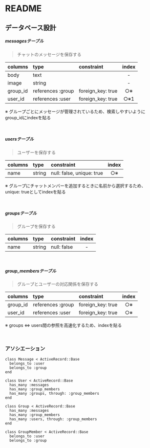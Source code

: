 
# README

## データベース設計

##### messagesテーブル
>チャットのメッセージを保存する

columns |type             |constraint       |index
:-------|:----------------|:----------------|:----:
body    |text             |                 |-
image   |string           |                 |-
group_id|references :group|foreign_key: true|○※
user_id |references :user |foreign_key: true|○※1

※ グループごとにメッセージが管理されているため、検索しやすいようにgroup_idにindexを貼る

<br>

##### usersテーブル
>ユーザーを保存する

columns           |type  |constraint                   |index
:-----------------|:-----|:----------------------------|:----:
name              |string|null: false, unique: true    |○※

※ グループにチャットメンバーを追加するときに名前から選択するため、unique: trueとしてindexを貼る

<br>

##### groupsテーブル
>グループを保存する

columns|type  |constraint   |index
:------|:-----|:------------|:----:
name   |string|null: false  |-

<br>

##### group_membersテーブル
>グループとユーザーの対応関係を保存する

columns |type             |constraint       |index
:-------|:----------------|:----------------|:----:
group_id|references :group|foreign_key: true|○※
user_id |references :user |foreign_key: true|○※

※ groups <=> users間の参照を高速化するため、indexを貼る

<br>

### アソシエーション
    class Message < ActiveRecord::Base
      belongs_to :user
      belongs_to :group
    end

    class User < ActiveRecord::Base
      has_many :messages
      has_many :group_members
      has_many :groups, through: :group_members
    end

    class Group < ActiveRecord::Base
      has_many :messages
      has_many :group_members
      has_many :users, through: :group_members
    end

    class GroupMember < ActiveRecord::Base
      belongs_to :user
      belongs_to :group
